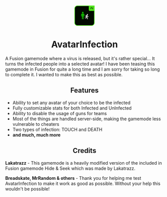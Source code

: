 <p align="center"><img src="https://github.com/HAHOOS/AvatarInfection/blob/master/AvatarInfection/Media/Icon.png?raw=true" width=64px height=64px></p>
<h1 align="center">AvatarInfection</h1>

A Fusion gamemode where a virus is released, but it's rather special... It turns the infected people into a selected avatar! I have been teasing this gamemode in Fusion for quite a long time and I am sorry for taking so long to complete it. I wanted to make this as best as possible.

<h2 align="center">Features</h2>

- Ability to set any avatar of your choice to be the infected
- Fully customizable stats for both Infected and UnInfected
- Ability to disable the usage of guns for teams
- Most of the things are handled server-side, making the gamemode less vulnerable to cheaters
- Two types of infection: TOUCH and DEATH
- **and much, much more**

<h2 align="center">Credits</h2>

**Lakatrazz** - This gamemode is a heavily modified version of the included in Fusion gamemode Hide & Seek which was made by Lakatrazz.

**Breadskate, MrRandom & others** - Thank you for helping me test AvatarInfection to make it work as good as possible. Without your help this wouldn't be possible!
